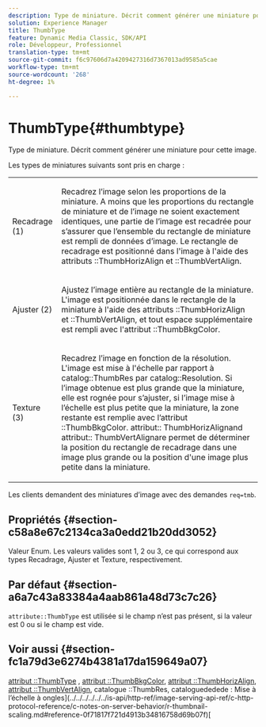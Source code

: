 ```yaml
---
description: Type de miniature. Décrit comment générer une miniature pour cette image.
solution: Experience Manager
title: ThumbType
feature: Dynamic Media Classic, SDK/API
role: Développeur, Professionnel
translation-type: tm+mt
source-git-commit: f6c97606d7a4209427316d7367013ad9585a5cae
workflow-type: tm+mt
source-wordcount: '268'
ht-degree: 1%

---
```



# ThumbType{#thumbtype}

Type de miniature. Décrit comment générer une miniature pour cette image.

Les types de miniatures suivants sont pris en charge :

<table id="simpletable_874E4190A1DC4FB0AE1B2E3734746527"> 
 <tr class="strow"> 
  <td class="stentry"> <p>Recadrage (1) </p></td> 
  <td class="stentry"> <p>Recadrez l’image selon les proportions de la miniature. A moins que les proportions du rectangle de miniature et de l’image ne soient exactement identiques, une partie de l’image est recadrée pour s’assurer que l’ensemble du rectangle de miniature est rempli de données d’image. Le rectangle de recadrage est positionné dans l'image à l'aide des attributs <span class="codeph">::ThumbHorizAlign</span> et <span class="codeph">::ThumbVertAlign</span>. </p></td> 
 </tr> 
 <tr class="strow"> 
  <td class="stentry"> <p>Ajuster (2) </p></td> 
  <td class="stentry"> <p>Ajustez l’image entière au rectangle de la miniature. L'image est positionnée dans le rectangle de la miniature à l'aide des attributs <span class="codeph">::ThumbHorizAlign</span> et <span class="codeph">::ThumbVertAlign</span>, et tout espace supplémentaire est rempli avec l'attribut <span class="codeph">::ThumbBkgColor</span>. </p></td> 
 </tr> 
 <tr class="strow"> 
  <td class="stentry"> <p>Texture (3) </p></td> 
  <td class="stentry"> <p>Recadrez l’image en fonction de la résolution. L'image est mise à l'échelle par rapport à <span class="codeph"> catalog::ThumbRes</span> par <span class="codeph"> catalog::Resolution</span>. Si l’image obtenue est plus grande que la miniature, elle est rognée pour s’ajuster, si l’image mise à l’échelle est plus petite que la miniature, la zone restante est remplie avec l’attribut <span class="codeph">::ThumbBkgColor</span>. <span class="codeph"> attribut::</span> ThumbHorizAlignand  <span class="codeph"> attribut::</span> ThumbVertAlignare permet de déterminer la position du rectangle de recadrage dans une image plus grande ou la position d'une image plus petite dans la miniature. </p></td> 
 </tr> 
</table>

Les clients demandent des miniatures d’image avec des demandes `req=tmb`.

## Propriétés {#section-c58a8e67c2134ca3a0edd21b20dd3052}

Valeur Enum. Les valeurs valides sont 1, 2 ou 3, ce qui correspond aux types Recadrage, Ajuster et Texture, respectivement.

## Par défaut {#section-a6a7c43a83384a4aab861a48d73c7c26}

`attribute::ThumbType` est utilisée si le champ n’est pas présent, si la valeur est 0 ou si le champ est vide.

## Voir aussi {#section-fc1a79d3e6274b4381a17da159649a07}

[attribut ::ThumbType](../../../../../../is-api/image-catalog/image-serving-api-ref/c-image-catalog-reference/c-attributes-reference/r-thumbtype.md#reference-329e9dbf3e5f49548d1eb61915b538f5) ,  [attribut ::ThumbBkgColor](../../../../../../is-api/image-catalog/image-serving-api-ref/c-image-catalog-reference/c-attributes-reference/r-thumbbkgcolor.md#reference-8e38088e79a54446a9106d0b93c9b31e),  [attribut ::ThumbHorizAlign](../../../../../../is-api/image-catalog/image-serving-api-ref/c-image-catalog-reference/c-attributes-reference/r-thumbhorizalign.md#reference-0ae8b88669df4769a9053b22aca33691),  [attribut ::ThumbVertAlign](../../../../../../is-api/image-catalog/image-serving-api-ref/c-image-catalog-reference/c-attributes-reference/r-thumbvertalign.md#reference-d47c6b34588c4855b04ad134e472f04f), catalogue  ::ThumbRes, cataloguededede : Mise à l’échelle à ongles](../../../../../../is-api/http-ref/image-serving-api-ref/c-http-protocol-reference/c-notes-on-server-behavior/r-thumbnail-scaling.md#reference-0f71817f721d4913b34816758d69b07f)[](../../../../../../is-api/image-catalog/image-serving-api-ref/c-image-catalog-reference/c-image-svg-data-reference/c-image-data-reference/r-thumbres-cat.md#reference-eedb9991397347c3bed5bd0a785c4c69)[](../../../../../../is-api/image-catalog/image-serving-api-ref/c-image-catalog-reference/c-image-svg-data-reference/c-image-data-reference/r-resolution-cat.md#reference-de489f5f36b64bd0831749546f8728e1)[](../../../../../../is-api/http-ref/image-serving-api-ref/c-http-protocol-reference/c-command-reference/r-req/r-req.md#reference-907cdb4a97034db7ad94695f25552e76)[
